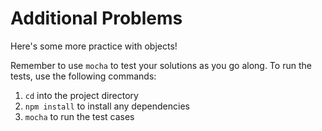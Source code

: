 # Additional Problems

Here's some more practice with objects!

Remember to use `mocha` to test your solutions as you go along. To run the
tests, use the following commands:

1. `cd` into the project directory
2. `npm install` to install any dependencies
3. `mocha` to run the test cases